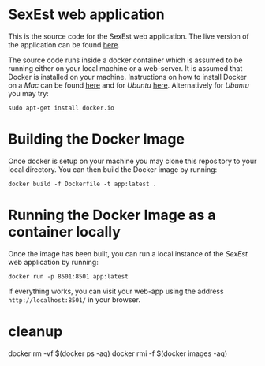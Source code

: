 # SexEst web application

This is the source code for the SexEst web application.
The live version of the application can be found [here](http://sexest.cyi.ac.cy/).

The source code runs inside a docker container which is assumed to 
be running either on your local machine or a web-server.
It is assumed that Docker is installed on your machine.
Instructions on how to install Docker on a *Mac* can be found 
[here](https://docs.docker.com/desktop/mac/install/) and for 
*Ubuntu* [here](https://docs.docker.com/engine/install/ubuntu/).
Alternatively for *Ubuntu* you may try:

`sudo apt-get install docker.io`



# Building the Docker Image

Once docker is setup on your machine you may clone this repository
to your local directory. You can then build the Docker image by running:

`docker build -f Dockerfile -t app:latest .`

# Running the Docker Image as a container locally

Once the image has been built, you can run a local instance of the *SexEst*
web application by running:

`docker run -p 8501:8501 app:latest`

If everything works, you can visit your web-app using the address
`http://localhost:8501/` in your browser.

# cleanup

docker rm -vf $(docker ps -aq)
docker rmi -f $(docker images -aq)